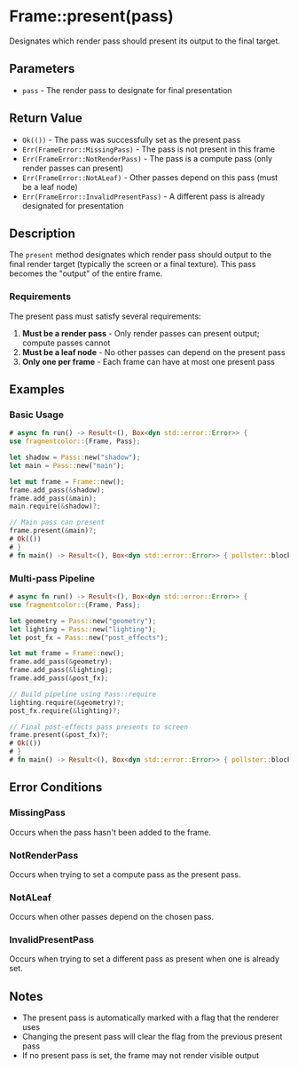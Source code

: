 # Frame::present(pass)

Designates which render pass should present its output to the final target.

## Parameters

- `pass` - The render pass to designate for final presentation

## Return Value

- `Ok(())` - The pass was successfully set as the present pass
- `Err(FrameError::MissingPass)` - The pass is not present in this frame
- `Err(FrameError::NotRenderPass)` - The pass is a compute pass (only render passes can present)
- `Err(FrameError::NotALeaf)` - Other passes depend on this pass (must be a leaf node)
- `Err(FrameError::InvalidPresentPass)` - A different pass is already designated for presentation

## Description

The `present` method designates which render pass should output to the final render target (typically the screen or a final texture). This pass becomes the "output" of the entire frame.

### Requirements

The present pass must satisfy several requirements:

1. **Must be a render pass** - Only render passes can present output; compute passes cannot
2. **Must be a leaf node** - No other passes can depend on the present pass
3. **Only one per frame** - Each frame can have at most one present pass

## Examples

### Basic Usage

```rust
# async fn run() -> Result<(), Box<dyn std::error::Error>> {
use fragmentcolor::{Frame, Pass};

let shadow = Pass::new("shadow");
let main = Pass::new("main");

let mut frame = Frame::new();
frame.add_pass(&shadow);
frame.add_pass(&main);
main.require(&shadow)?;

// Main pass can present
frame.present(&main)?;
# Ok(())
# }
# fn main() -> Result<(), Box<dyn std::error::Error>> { pollster::block_on(run()) }
```

### Multi-pass Pipeline

```rust
# async fn run() -> Result<(), Box<dyn std::error::Error>> {
use fragmentcolor::{Frame, Pass};

let geometry = Pass::new("geometry");
let lighting = Pass::new("lighting");
let post_fx = Pass::new("post_effects");

let mut frame = Frame::new();
frame.add_pass(&geometry);
frame.add_pass(&lighting);
frame.add_pass(&post_fx);

// Build pipeline using Pass::require
lighting.require(&geometry)?;
post_fx.require(&lighting)?;

// Final post-effects pass presents to screen
frame.present(&post_fx)?;
# Ok(())
# }
# fn main() -> Result<(), Box<dyn std::error::Error>> { pollster::block_on(run()) }
```

## Error Conditions

### MissingPass

Occurs when the pass hasn't been added to the frame.

### NotRenderPass

Occurs when trying to set a compute pass as the present pass.

### NotALeaf

Occurs when other passes depend on the chosen pass.

### InvalidPresentPass

Occurs when trying to set a different pass as present when one is already set.

## Notes

- The present pass is automatically marked with a flag that the renderer uses
- Changing the present pass will clear the flag from the previous present pass
- If no present pass is set, the frame may not render visible output
